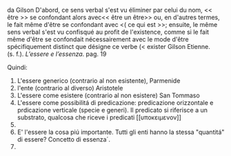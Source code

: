 
da Gilson
D'abord, ce sens verbal s'est vu éliminer par celui du nom, << être >> se confondant alors avec<< être un  être>> ou, en d'autres termes, le fait même d'être se confondant avec <( ce qui est >>; ensuite, le même sens verbal s'est vu confisqué au profit de l'existence, comme si le fait même d'être se confondait nécessairement avec le mode d'être spécifiquement distinct que désigne ce verbe (< exister 
Gilson Etienne. (s. f.). _L’essere e l’essenza_. pag. 19

Quindi:
1. L'essere generico (contrario al non esistente), Parmenide
2. l'ente (contrario al diverso) Aristotele
3. L'essere come esistere (contrario al non esistere) San Tommaso
4. L'essere come possibilitá di predicazione: predicazione orizzontale e prdicazione verticale (specie e generi). Il predicato si riferisce a un substrato, qualcosa che riceve i predicati [[υποκειμενον]]
5. 
6. E' l'essere la cosa piú importante. Tutti gli enti hanno la stessa "quantitá" di essere? Concetto di essenza´. 
7. 